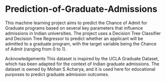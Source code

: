 # Prediction-of-Graduate-Admissions
This machine learning project aims to predict the Chance of Admit for Graduate programs based on several key parameters that influence admissions in Indian universities. The project uses a Decision Tree Classifier and Decision Tree Regressor to predict whether an applicant will be admitted to a graduate program, with the target variable being the Chance of Admit (ranging from 0 to 1).

Acknowledgements
This dataset is inspired by the UCLA Graduate Dataset, which has been adapted for the context of Indian graduate admissions.
The dataset is owned by Mohan S Acharya, and it is used here for educational purposes to predict graduate admission outcomes.
